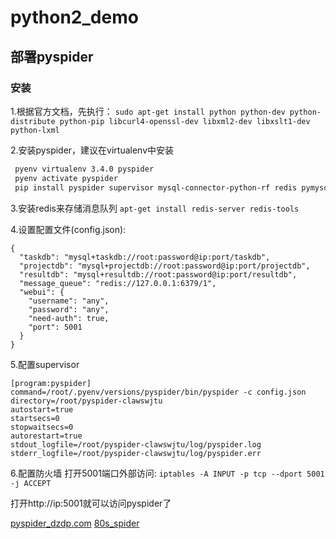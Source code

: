 # python2_demo

## 部署pyspider
### 安装
1.根据官方文档，先执行：
`sudo apt-get install python python-dev python-distribute python-pip libcurl4-openssl-dev libxml2-dev libxslt1-dev python-lxml`

2.安装pyspider，建议在virtualenv中安装
```bash
 pyenv virtualenv 3.4.0 pyspider
 pyenv activate pyspider 
 pip install pyspider supervisor mysql-connector-python-rf redis pymysql
```

3.安装redis来存储消息队列
`apt-get install redis-server redis-tools`

4.设置配置文件(config.json):
```
{
  "taskdb": "mysql+taskdb://root:password@ip:port/taskdb",
  "projectdb": "mysql+projectdb://root:password@ip:port/projectdb",
  "resultdb": "mysql+resultdb://root:password@ip:port/resultdb",
  "message_queue": "redis://127.0.0.1:6379/1",
  "webui": {
    "username": "any",
    "password": "any",
    "need-auth": true,
    "port": 5001
  }
}
```
5.配置supervisor
```
[program:pyspider]
command=/root/.pyenv/versions/pyspider/bin/pyspider -c config.json
directory=/root/pyspider-clawswjtu
autostart=true
startsecs=0
stopwaitsecs=0
autorestart=true
stdout_logfile=/root/pyspider-clawswjtu/log/pyspider.log
stderr_logfile=/root/pyspider-clawswjtu/log/pyspider.err
```

6.配置防火墙
打开5001端口外部访问:
`iptables -A INPUT -p tcp --dport 5001 -j ACCEPT`

打开http://ip:5001就可以访问pyspider了


[pyspider_dzdp.com](https://github.com/JiajiaAz/20170626_pyspider_dzdp.com)
[80s_spider](https://github.com/lsdlab/80s_spider)